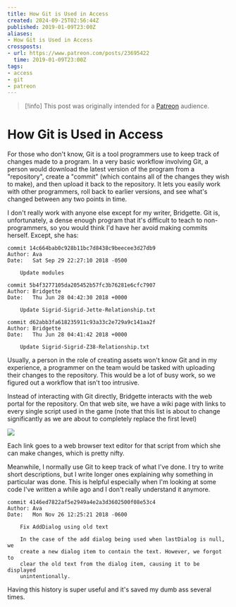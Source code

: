 ```yaml
---
title: How Git is Used in Access
created: 2024-09-25T02:56:44Z
published: 2019-01-09T23:00Z
aliases:
- How Git is Used in Access
crossposts:
- url: https://www.patreon.com/posts/23695422
  time: 2019-01-09T23:00Z
tags:
- access
- git
- patreon
---
```


> [!info]
> This post was originally intended for a [Patreon](../tags/patreon.md) audience.

# How Git is Used in Access

For those who don't know, Git is a tool programmers use to keep track of changes made to a program. In a very basic workflow involving Git, a person would download the latest version of the program from a "repository", create a "commit" (which contains all of the changes they wish to make), and then upload it back to the repository. It lets you easily work with other programmers, roll back to earlier versions, and see what's changed between any two points in time.

I don't really work with anyone else except for my writer, Bridgette. Git is, unfortunately, a dense enough program that it's difficult to teach to non-programmers, so you would think I'd have her avoid making commits herself. Except, she has:

```
commit 14c664bab0c928b11bc7d8438c9beecee3d27db9
Author: Ava
Date:   Sat Sep 29 22:27:10 2018 -0500

    Update modules

commit 5b4f3277105da205452b57fc3b76281e6cfc7907
Author: Bridgette
Date:   Thu Jun 28 04:42:30 2018 +0000

    Update Sigrid-Sigrid-Jette-Relationship.txt

commit d62abb3fa618235911c93a33c2e729a9c141aa2f
Author: Bridgette
Date:   Thu Jun 28 04:41:42 2018 +0000

    Update Sigrid-Sigrid-Z38-Relationship.txt
```

Usually, a person in the role of creating assets won't know Git and in my experience, a programmer on the team would be tasked with uploading their changes to the repository. This would be a lot of busy work, so we figured out a workflow that isn't too intrusive.

Instead of interacting with Git directly, Bridgette interacts with the web portal for the repository. On that web site, we have a wiki page with links to every single script used in the game (note that this list is about to change significantly as we are about to completely replace the first level)

![](201901092300-1.png)

Each link goes to a web browser text editor for that script from which she can make changes, which is pretty nifty.

Meanwhile, I normally use Git to keep track of what I've done. I try to write short descriptions, but I write longer ones explaining why something in particular was done. This is helpful especially when I'm looking at some code I've written a while ago and I don't really understand it anymore.

```
commit 4146ed7822af5e2949a4e2a3d3602500f08e53c4
Author: Ava
Date:   Mon Nov 26 12:25:21 2018 -0600

    Fix AddDialog using old text

    In the case of the add dialog being used when lastDialog is null, we
    create a new dialog item to contain the text. However, we forgot to
    clear the old text from the dialog item, causing it to be displayed
    unintentionally.
```

Having this history is super useful and it's saved my dumb ass several times.